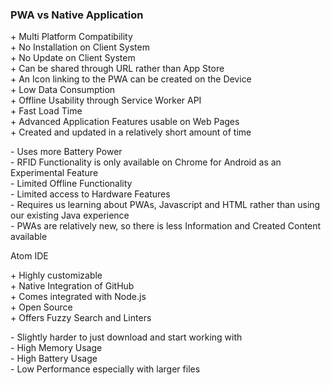 ### PWA vs Native Application

\+ Multi Platform Compatibility  
\+ No Installation on Client System  
\+ No Update on Client System  
\+ Can be shared through URL rather than App Store  
\+ An Icon linking to the PWA can be created on the Device  
\+ Low Data Consumption  
\+ Offline Usability through Service Worker API  
\+ Fast Load Time  
\+ Advanced Application Features usable on Web Pages  
\+ Created and updated in a relatively short amount of time  

\- Uses more Battery Power  
\- RFID Functionality is only available on Chrome for Android as an Experimental Feature  
\- Limited Offline Functionality  
\- Limited access to Hardware Features  
\- Requires us learning about PWAs, Javascript and HTML rather than using our existing Java experience  
\- PWAs are relatively new, so there is less Information and Created Content available  


Atom IDE

\+ Highly customizable  
\+ Native Integration of GitHub  
\+ Comes integrated with Node.js  
\+ Open Source  
\+ Offers Fuzzy Search and Linters  

\- Slightly harder to just download and start working with  
\- High Memory Usage  
\- High Battery Usage  
\- Low Performance especially with larger files  

